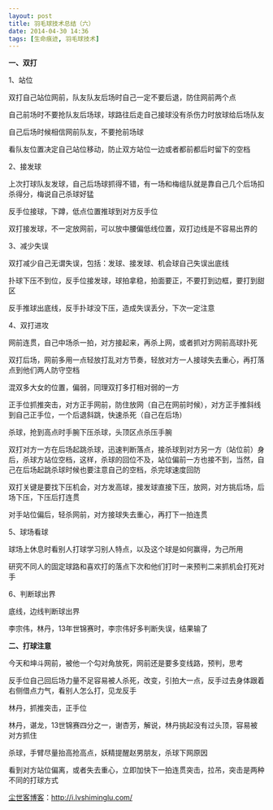 ```yaml
---
layout: post
title: 羽毛球技术总结（六）
date: 2014-04-30 14:36
tags: [生命痕迹, 羽毛球技术]
---
```

<strong>一、双打</strong>

1、站位

双打自己站位网前，队友队友后场时自己一定不要后退，防住网前两个点

自己前场时不要抢队友后场球，球路往后走自己接球没有杀伤力时放球给后场队友

自己后场时候相信网前队友，不要抢前场球

看队友位置决定自己站位移动，防止双方站位一边或者都前都后时留下的空档

2、接发球

上次打球队友发球，自己后场球抓得不错，有一场和梅组队就是靠自己几个后场扣杀得分，梅说自己杀球好猛

反手位接球，下蹲，低点位置推球到对方反手位

双打接发球，不一定放网前，可以放中腰偏低线位置，双打边线是不容易出界的

3、减少失误

双打减少自己无谓失误，包括：发球、接发球、机会球自己失误出底线

扑球下压不到位，反手位接发球，球拍拿稳，拍面要正，不要打到边框，要打到甜区

反手推球出底线，反手扑球没下压，造成失误丢分，下次一定注意

4、双打进攻

网前连贯，自己中场杀一拍，对方接起来，再杀上网，或者抓对方网前高球扑死

双打后场，网前多用一点轻放打乱对方节奏，轻放对方一人接球失去重心，再打落点到他们两人防守空档

混双多大女的位置，偏弱，同理双打多打相对弱的一方

正手位抓推突击，对方正手网前，防住放网（自己在网前时候），对方正手推斜线到自己正手位，一个后退斜跳，快速杀死（自己在后场）

杀球，抢到高点时手腕下压杀球，头顶区点杀压手腕

双打对方一方在后场起跳杀球，迅速判断落点，接杀球到对方另一方（站位前）身后，杀球方站位空档，这样，杀球的回位不及，站位偏前一方也接不到，当然，自己在后场起跳杀球时候也要注意自己的空档，杀完球速度回防

双打关键是要找下压机会，对方发高球，接发球直接下压，放网，对方挑后场，后场下压，下压后打连贯

对手站位偏后，轻杀网前，对方接球失去重心，再打下一拍连贯

5、球场看球

球场上休息时看别人打球学习别人特点，以及这个球是如何赢得，为己所用

研究不同人的固定球路和喜欢打的落点下次和他们打时一来预判二来抓机会打死对手

6、判断球出界

底线，边线判断球出界

李宗伟，林丹，13年世锦赛时，李宗伟好多判断失误，结果输了

<strong>二、打球注意</strong>

今天和坤斗网前，被他一个勾对角放死，网前还是要多变线路，预判，思考

反手位自己回后场力量不足容易被人杀死，改变，引拍大一点，反手过去身体跟着右侧借点力气，看别人怎么打，见龙反手

林丹，抓推突击，正手位

林丹，谌龙，13世锦赛四分之一，谢杏芳，解说，林丹挑起没有过头顶，容易被对方抓住

杀球，手臂尽量抬高抢高点，妖精提醒赵男朋友，杀球下网原因

看到对方站位偏离，或者失去重心，立即加快下一拍连贯突击，拉吊，突击是两种不同的打球方式

<a href="http://i.lvshiminglu.com/">尘世客博客</a>：<a href="http://i.lvshiminglu.com/">http://i.lvshiminglu.com/</a>

